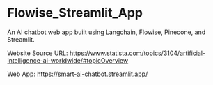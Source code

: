 # Flowise_Streamlit_App
An AI chatbot web app built using Langchain, Flowise, Pinecone, and Streamlit.

Website Source URL: https://www.statista.com/topics/3104/artificial-intelligence-ai-worldwide/#topicOverview

Web App: https://smart-ai-chatbot.streamlit.app/


